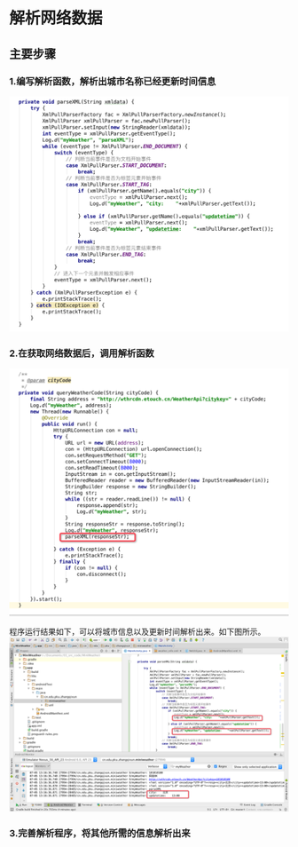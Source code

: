 # 解析网络数据



## 主要步骤


### 1.编写解析函数，解析出城市名称已经更新时间信息

![](imags/06/6-2.png)


### 2.在获取网络数据后，调用解析函数

![](imags/06/6-3.png)

程序运行结果如下，可以将城市信息以及更新时间解析出来。如下图所示。
![](imags/06/6-1.png)


### 3.完善解析程序，将其他所需的信息解析出来







